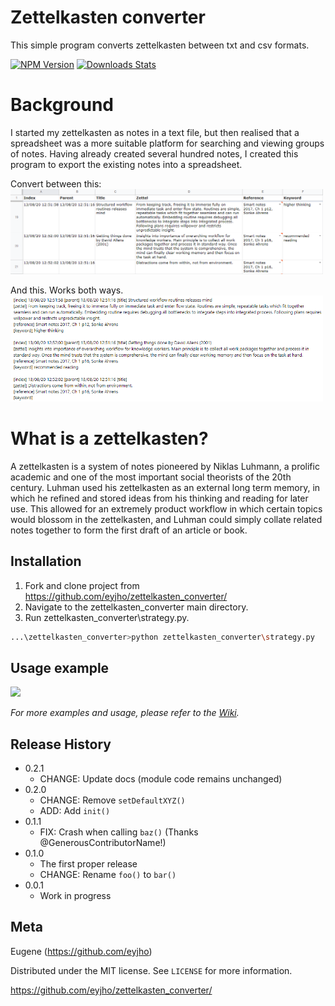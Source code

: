 # Zettelkasten converter

This simple program converts zettelkasten between txt and csv formats.

[![NPM Version][npm-image]][npm-url]
[![Downloads Stats][npm-downloads]][npm-url]

# Background

I started my zettelkasten as notes in a text file, but then realised that a spreadsheet was a more suitable platform for searching and viewing groups of notes. Having already created several hundred notes, I created this program to export the existing notes into a spreadsheet.

Convert between this:
<img src="zk_csv.png" width="500">

And this. Works both ways.
<img src="zk_txt.png" width="500">

# What is a zettelkasten?

A zettelkasten is a system of notes pioneered by Niklas Luhmann, a prolific academic and one of the most important social theorists of the 20th century. Luhman used his zettelkasten as an external long term memory, in which he refined and stored ideas from his thinking and reading for later use. This allowed for an extremely product workflow in which certain topics would blossom in the zettelkasten, and Luhman could simply collate related notes together to form the first draft of an article or book.

## Installation

1. Fork and clone project from https://github.com/eyjho/zettelkasten_converter/
2. Navigate to the zettelkasten_converter main directory.
2. Run zettelkasten_converter\strategy.py.
```sh
...\zettelkasten_converter>python zettelkasten_converter\strategy.py
```

## Usage example

![](gui_search.png)

_For more examples and usage, please refer to the [Wiki][wiki]._

## Release History

* 0.2.1
    * CHANGE: Update docs (module code remains unchanged)
* 0.2.0
    * CHANGE: Remove `setDefaultXYZ()`
    * ADD: Add `init()`
* 0.1.1
    * FIX: Crash when calling `baz()` (Thanks @GenerousContributorName!)
* 0.1.0
    * The first proper release
    * CHANGE: Rename `foo()` to `bar()`
* 0.0.1
    * Work in progress

## Meta

Eugene (https://github.com/eyjho)

Distributed under the MIT license. See ``LICENSE`` for more information.

https://github.com/eyjho/zettelkasten_converter/

<!-- Markdown link & img dfn's -->
[npm-image]: https://img.shields.io/npm/v/datadog-metrics.svg?style=flat-square
[npm-url]: https://npmjs.org/package/datadog-metrics
[npm-downloads]: https://img.shields.io/npm/dm/datadog-metrics.svg?style=flat-square
[wiki]: https://github.com/eyjho/zettelkasten_converter/wiki
